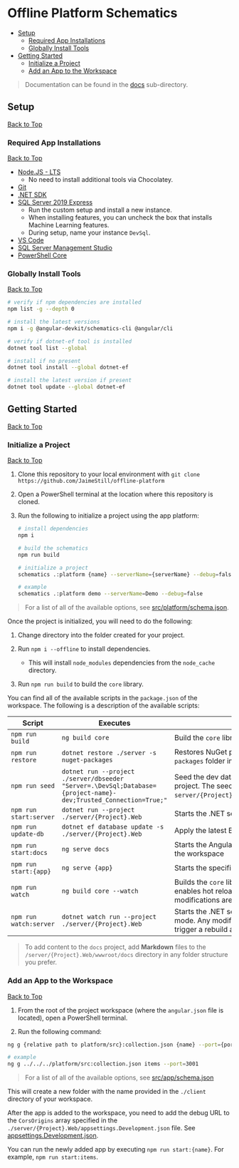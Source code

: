 # Offline Platform Schematics

* [Setup](#setup)
    * [Required App Installations](#required-app-installations)
    * [Globally Install Tools](#globally-install-tools)
* [Getting Started](#getting-started)
    * [Initialize a Project](#initialize-a-project)
    * [Add an App to the Workspace](#add-an-app-to-the-workspace)

> Documentation can be found in the [docs](./docs/readme.md) sub-directory.

## Setup
[Back to Top](#offline-platform-schematics)

### Required App Installations
[Back to Top](#offline-platform-schematics)

* [Node.JS - LTS](https://nodejs.org/en/)
    * No need to install additional tools via Chocolatey.
* [Git](https://git-scm.com/download/win)
* [.NET SDK](https://dotnet.microsoft.com/en-us/download)
* [SQL Server 2019 Express](https://go.microsoft.com/fwlink/?linkid=866658)
    * Run the custom setup and install a new instance.
    * When installing features, you can uncheck the box that installs Machine Learning features.
    * During setup, name your instance `DevSql`.
* [VS Code](https://code.visualstudio.com/docs/?dv=win64user)
* [SQL Server Management Studio](https://docs.microsoft.com/en-us/sql/ssms/download-sql-server-management-studio-ssms?view=sql-server-ver15)
* [PowerShell Core](https://github.com/PowerShell/PowerShell/releases)

### Globally Install Tools
[Back to Top](#offline-platform-schematics)

```bash
# verify if npm dependencies are installed
npm list -g --depth 0

# install the latest versions
npm i -g @angular-devkit/schematics-cli @angular/cli

# verify if dotnet-ef tool is installed
dotnet tool list --global

# install if no present
dotnet tool install --global dotnet-ef

# install the latest version if present
dotnet tool update --global dotnet-ef
```

## Getting Started
[Back to Top](#offline-platform-schematics)

### Initialize a Project
[Back to Top](#offline-platform-schematics)

1. Clone this repository to your local environment with `git clone https://github.com/JaimeStill/offline-platform`

2. Open a PowerShell terminal at the location where this repository is cloned.

3. Run the following to initialize a project using the app platform:

    ```bash
    # install dependencies
    npm i

    # build the schematics
    npm run build

    # initialize a project
    schematics .:platform {name} --serverName={serverName} --debug=false

    # example
    schematics .:platform demo --serverName=Demo --debug=false
    ```

> For a list of all of the available options, see [src/platform/schema.json](./src/platform/schema.json).

Once the project is initialized, you will need to do the following:

1. Change directory into the folder created for your project.

2. Run `npm i --offline` to install dependencies.
    * This will install `node_modules` dependencies from the `node_cache` directory.

3. Run `npm run build` to build the `core` library.

You can find all of the available scripts in the `package.json` of the workspace. The following is a description of the available scripts:

Script | Executes | Description
-------|----------|------------
`npm run build` | `ng build core` | Build the `core` library used by the Angular apps
`npm run restore` | `dotnet restore ./server -s nuget-packages` | Restores NuGet packages from the cached `nuget-packages` folder in each server project.
`npm run seed` | `dotnet run --project ./server/dbseeder "Server=.\DevSql;Database={project-name}-dev;Trusted_Connection=True;"` | Seed the dev database using the `dbseeder` server project. The seeding logic is defined in `server/{Project}.Data/Extensions/DbInitializer.cs`.
`npm run start:server` | `dotnet run --project ./server/{Project}.Web` | Starts the .NET server for the workspace
`npm run update-db` | `dotnet ef database update -s ./server/{Project}.Web` | Apply the latest EF migrations to the database
`npm run start:docs` | `ng serve docs` | Starts the Angular documentation project built into the workspace
`npm run start:{app}` | `ng serve {app}` | Starts the specified Angular application
`npm run watch` | `ng build core --watch` | Builds the `core` library and watches for changes. This enables hot reloading for the library when modifications are made during development.
`npm run watch:server` | `dotnet watch run --project ./server/{Project}.Web` | Starts the .NET server for the workspace in watch mode. Any modifications to the server files will trigger a rebuild and reload automatically.

> To add content to the `docs` project, add **Markdown** files to the `/server/{Project}.Web/wwwroot/docs` directory in any folder structure you prefer.

### Add an App to the Workspace
[Back to Top](#offline-platform-schematics)

1. From the root of the project workspace (where the `angular.json` file is located), open a PowerShell terminal.

2. Run the following command:

```bash
ng g {relative path to platform/src}:collection.json {name} --port={port}

# example
ng g ../../../platform/src:collection.json items --port=3001
```

> For a list of all of the available options, see [src/app/schema.json](./src/app/schema.json)

This will create a new folder with the name provided in the `./client` directory of your workspace.

After the app is added to the workspace, you need to add the debug URL to the `CorsOrigins` array specified in the `./server/{Project}.Web/appsettings.Development.json` file. See [appsettings.Development.json](./src/server/files/__name@classify__.Web/appsettings.Development.json).

You can run the newly added app by executing `npm run start:{name}`. For example, `npm run start:items`.
